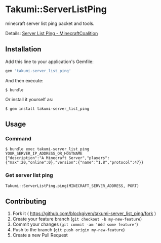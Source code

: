 # Takumi::ServerListPing

minecraft server list ping packet and tools.

Details: [Server List Ping - MinecraftCoalition](http://wiki.vg/Server_List_Ping)

## Installation

Add this line to your application's Gemfile:

```ruby
gem 'takumi-server_list_ping'
```

And then execute:

    $ bundle

Or install it yourself as:

    $ gem install takumi-server_list_ping

## Usage

### Command

    $ bundle exec takumi-server_list_ping YOUR_SERVER_IP_ADDRESS_OR_HOSTNAME
    {"description":"A Minecraft Server","players":{"max":20,"online":0},"version":{"name":"1.8","protocol":47}}

### Get server list ping

    Takumi::ServerListPing.ping(MINECRAFT_SERVER_ADDRESS, PORT)

## Contributing

1. Fork it ( https://github.com/blockgiven/takumi-server_list_ping/fork )
2. Create your feature branch (`git checkout -b my-new-feature`)
3. Commit your changes (`git commit -am 'Add some feature'`)
4. Push to the branch (`git push origin my-new-feature`)
5. Create a new Pull Request
